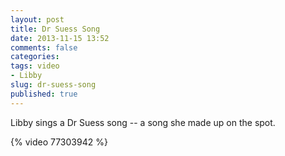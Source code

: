 ```yaml
---
layout: post
title: Dr Suess Song
date: 2013-11-15 13:52
comments: false
categories:
tags: video
- Libby
slug: dr-suess-song
published: true
---
```

Libby sings a Dr Suess song -- a song she made up on the spot.

{% video 77303942 %}
